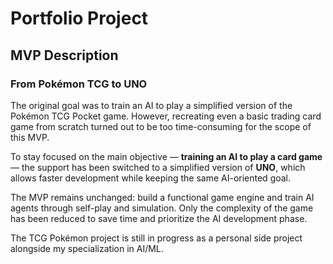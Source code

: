 # Portfolio Project

## MVP Description

### From Pokémon TCG to UNO

The original goal was to train an AI to play a simplified version of the Pokémon TCG Pocket game. However, recreating even a basic trading card game from scratch turned out to be too time-consuming for the scope of this MVP.

To stay focused on the main objective — **training an AI to play a card game** — the support has been switched to a simplified version of **UNO**, which allows faster development while keeping the same AI-oriented goal.

The MVP remains unchanged: build a functional game engine and train AI agents through self-play and simulation. Only the complexity of the game has been reduced to save time and prioritize the AI development phase.

The TCG Pokémon project is still in progress as a personal side project alongside my specialization in AI/ML.
